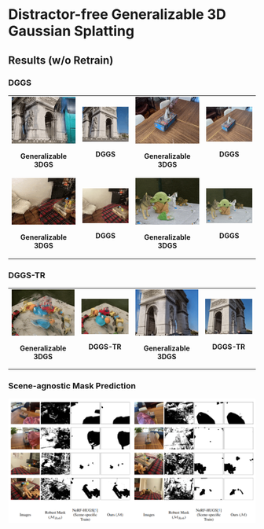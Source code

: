 # Distractor-free Generalizable 3D Gaussian Splatting

## Results (w/o Retrain)

### DGGS

<table style="border-spacing: 20px 0;"> <!-- 增加列间距 -->
  <tr>
    <td>
      <img src="https://github.com/bbbbby-99/DGGS/blob/main/gif/3.gif" alt="GIF 3" width="200">
      <p align="center"><strong> Generalizable 3DGS</strong></p>
    </td>
    <td>
      <img src="https://github.com/bbbbby-99/DGGS/blob/main/gif/4.gif" alt="GIF 4" width="200">
      <p align="center"><strong>DGGS</strong></p>
    </td>
    <td>
      <img src="https://github.com/bbbbby-99/DGGS/blob/main/gif/15.gif" alt="GIF 15" width="200">
      <p align="center"><strong> Generalizable 3DGS</strong></p>
    </td>
    <td>
      <img src="https://github.com/bbbbby-99/DGGS/blob/main/gif/16.gif" alt="GIF 16" width="200">
      <p align="center"><strong>DGGS</strong></p>
    </td>
  </tr>
  <tr>
    <td>
      <img src="https://github.com/bbbbby-99/DGGS/blob/main/gif/7.gif" alt="GIF 7" width="200">
      <p align="center"><strong> Generalizable 3DGS</strong></p>
    </td>
    <td>
      <img src="https://github.com/bbbbby-99/DGGS/blob/main/gif/8.gif" alt="GIF 8" width="200">
      <p align="center"><strong>DGGS</strong></p>
    </td>
    <td>
      <img src="https://github.com/bbbbby-99/DGGS/blob/main/gif/17.gif" alt="GIF 17" width="200">
      <p align="center"><strong> Generalizable 3DGS</strong></p>
    </td>
    <td>
      <img src="https://github.com/bbbbby-99/DGGS/blob/main/gif/18.gif" alt="GIF 18" width="200">
      <p align="center"><strong>DGGS</strong></p>
    </td>
  </tr>
</table>

### DGGS-TR
<table>
  <tr>
    <td>
      <img src="https://github.com/bbbbby-99/DGGS/blob/main/gif/1.gif" alt="GIF 1" width="200">
      <p align="center"><strong> Generalizable 3DGS</strong></p>
    </td>
    <td>
      <img src="https://github.com/bbbbby-99/DGGS/blob/main/gif/2.gif" alt="GIF 2" width="200">
      <p align="center"><strong>DGGS-TR</strong></p>
    </td>
        <td>
      <img src="https://github.com/bbbbby-99/DGGS/blob/main/gif/19.gif" alt="GIF 19" width="200">
      <p align="center"><strong> Generalizable 3DGS</strong></p>
    </td>
    <td>
      <img src="https://github.com/bbbbby-99/DGGS/blob/main/gif/20.gif" alt="GIF 20" width="200">
      <p align="center"><strong>DGGS-TR</strong></p>
    </td>
  </tr>
</table>

### Scene-agnostic Mask Prediction

<img src="https://github.com/bbbbby-99/DGGS/blob/main/gif/Mask.png" alt="Mask Image" width="1000">
